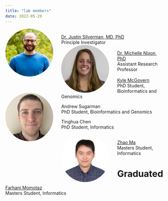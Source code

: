 ```yaml
---
title: "lab members"
date: 2022-05-20
---
```


<!-- Convert images to right size using imagemajik-->
<!-- from here:  https://askubuntu.com/questions/135477/how-can-i-scale-all-images-in-a-folder-to-the-same-width-->
<!-- convert 'michelle.jpg[250x]' michelle-resized.jpg -->


<div>
<img align="left" src="Silverman-Justin.jpg" style="max-width: 150px; width: 30%; border-radius: 50%; margin-right: 5%">  <br />  <a href="http://justin-silverman.com"> Dr. Justin Silverman, MD, PhD</a>
<br />Principle Investigator
</div>



<div style>
<img align="left" src="michelle.jpg" style="max-width: 150px; width: 30%; border-radius: 50%; margin-right: 5%">  <br />  <a href="https://ist.psu.edu/directory/map5672"> Dr. Michelle Nixon, PhD</a>
<br /> Assistant Research Professor
</div>


<div>
<img align="left" src="kyle.png" style="max-width: 150px; width: 30%; border-radius: 50%; margin-right: 5%">  <br />  <a href="https://www.huck.psu.edu/people/kyle-mcgovern"> Kyle McGovern </a>
<br /> PhD Student, Bioinformatics and Genomics
</div>



Andrew Sugarman <br />
PhD Student, Bioinformatics and Genomics

Tinghua Chen <br /> 
PhD Student, Informatics

<div>
<img align="left" src="zhaoma.jpg" style="max-width: 150px; width: 30%; border-radius: 50%; margin-right: 5%"> <br /> <a href="https://ist.psu.edu/directory/zxm5153">Zhao Ma</a> <br />
Masters Student, Informatics
</div>

# Graduated

<a href="https://ist.psu.edu/directory/fbm5122">Farhani Momotaz</a> <br />
Masters Student, Informatics

